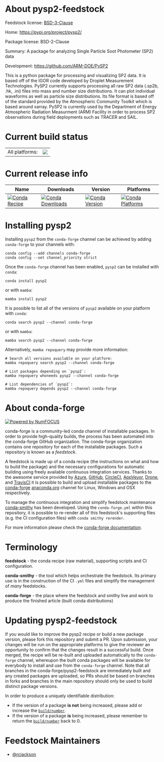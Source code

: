 About pysp2-feedstock
=====================

Feedstock license: [BSD-3-Clause](https://github.com/conda-forge/pysp2-feedstock/blob/main/LICENSE.txt)

Home: https://pypi.org/project/pysp2/

Package license: BSD-2-Clause

Summary: A package for analyzing Single Particle Soot Photometer (SP2) data

Development: https://github.com/ARM-DOE/PySP2

This is a python package for processing and visualizing SP2 data. It is based
off of the IGOR code developed by Droplet Measurement Technologies.
PySP2 currently supports processing all raw SP2 data (.sp2b, .hk, .ini) files
into mass and number size distributions. It can plot individual waveforms as
well as particle size distributions. Its file format is based off of the standard
provided by the Atmospheric Community Toolkit which is based around xarray.
PySP2 is currently used by the Department of Energy Atmospheric Radiation
Measurment (ARM) Facility in order to process SP2 observations during field
deployments such as TRACER and SAIL.


Current build status
====================


<table><tr><td>All platforms:</td>
    <td>
      <a href="https://dev.azure.com/conda-forge/feedstock-builds/_build/latest?definitionId=17657&branchName=main">
        <img src="https://dev.azure.com/conda-forge/feedstock-builds/_apis/build/status/pysp2-feedstock?branchName=main">
      </a>
    </td>
  </tr>
</table>

Current release info
====================

| Name | Downloads | Version | Platforms |
| --- | --- | --- | --- |
| [![Conda Recipe](https://img.shields.io/badge/recipe-pysp2-green.svg)](https://anaconda.org/conda-forge/pysp2) | [![Conda Downloads](https://img.shields.io/conda/dn/conda-forge/pysp2.svg)](https://anaconda.org/conda-forge/pysp2) | [![Conda Version](https://img.shields.io/conda/vn/conda-forge/pysp2.svg)](https://anaconda.org/conda-forge/pysp2) | [![Conda Platforms](https://img.shields.io/conda/pn/conda-forge/pysp2.svg)](https://anaconda.org/conda-forge/pysp2) |

Installing pysp2
================

Installing `pysp2` from the `conda-forge` channel can be achieved by adding `conda-forge` to your channels with:

```
conda config --add channels conda-forge
conda config --set channel_priority strict
```

Once the `conda-forge` channel has been enabled, `pysp2` can be installed with `conda`:

```
conda install pysp2
```

or with `mamba`:

```
mamba install pysp2
```

It is possible to list all of the versions of `pysp2` available on your platform with `conda`:

```
conda search pysp2 --channel conda-forge
```

or with `mamba`:

```
mamba search pysp2 --channel conda-forge
```

Alternatively, `mamba repoquery` may provide more information:

```
# Search all versions available on your platform:
mamba repoquery search pysp2 --channel conda-forge

# List packages depending on `pysp2`:
mamba repoquery whoneeds pysp2 --channel conda-forge

# List dependencies of `pysp2`:
mamba repoquery depends pysp2 --channel conda-forge
```


About conda-forge
=================

[![Powered by
NumFOCUS](https://img.shields.io/badge/powered%20by-NumFOCUS-orange.svg?style=flat&colorA=E1523D&colorB=007D8A)](https://numfocus.org)

conda-forge is a community-led conda channel of installable packages.
In order to provide high-quality builds, the process has been automated into the
conda-forge GitHub organization. The conda-forge organization contains one repository
for each of the installable packages. Such a repository is known as a *feedstock*.

A feedstock is made up of a conda recipe (the instructions on what and how to build
the package) and the necessary configurations for automatic building using freely
available continuous integration services. Thanks to the awesome service provided by
[Azure](https://azure.microsoft.com/en-us/services/devops/), [GitHub](https://github.com/),
[CircleCI](https://circleci.com/), [AppVeyor](https://www.appveyor.com/),
[Drone](https://cloud.drone.io/welcome), and [TravisCI](https://travis-ci.com/)
it is possible to build and upload installable packages to the
[conda-forge](https://anaconda.org/conda-forge) [anaconda.org](https://anaconda.org/)
channel for Linux, Windows and OSX respectively.

To manage the continuous integration and simplify feedstock maintenance
[conda-smithy](https://github.com/conda-forge/conda-smithy) has been developed.
Using the ``conda-forge.yml`` within this repository, it is possible to re-render all of
this feedstock's supporting files (e.g. the CI configuration files) with ``conda smithy rerender``.

For more information please check the [conda-forge documentation](https://conda-forge.org/docs/).

Terminology
===========

**feedstock** - the conda recipe (raw material), supporting scripts and CI configuration.

**conda-smithy** - the tool which helps orchestrate the feedstock.
                   Its primary use is in the construction of the CI ``.yml`` files
                   and simplify the management of *many* feedstocks.

**conda-forge** - the place where the feedstock and smithy live and work to
                  produce the finished article (built conda distributions)


Updating pysp2-feedstock
========================

If you would like to improve the pysp2 recipe or build a new
package version, please fork this repository and submit a PR. Upon submission,
your changes will be run on the appropriate platforms to give the reviewer an
opportunity to confirm that the changes result in a successful build. Once
merged, the recipe will be re-built and uploaded automatically to the
`conda-forge` channel, whereupon the built conda packages will be available for
everybody to install and use from the `conda-forge` channel.
Note that all branches in the conda-forge/pysp2-feedstock are
immediately built and any created packages are uploaded, so PRs should be based
on branches in forks and branches in the main repository should only be used to
build distinct package versions.

In order to produce a uniquely identifiable distribution:
 * If the version of a package **is not** being increased, please add or increase
   the [``build/number``](https://docs.conda.io/projects/conda-build/en/latest/resources/define-metadata.html#build-number-and-string).
 * If the version of a package **is** being increased, please remember to return
   the [``build/number``](https://docs.conda.io/projects/conda-build/en/latest/resources/define-metadata.html#build-number-and-string)
   back to 0.

Feedstock Maintainers
=====================

* [@rcjackson](https://github.com/rcjackson/)

